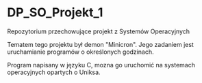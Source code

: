 # DP_SO_Projekt_1
Repozytorium przechowujące projekt z Systemów Operacyjnych

Tematem tego projektu był demon "Minicron". Jego zadaniem jest uruchamianie programów o określonych godzinach.

Program napisany w języku C, mozna go uruchomić na systemach operacyjnych opartych o Uniksa.
